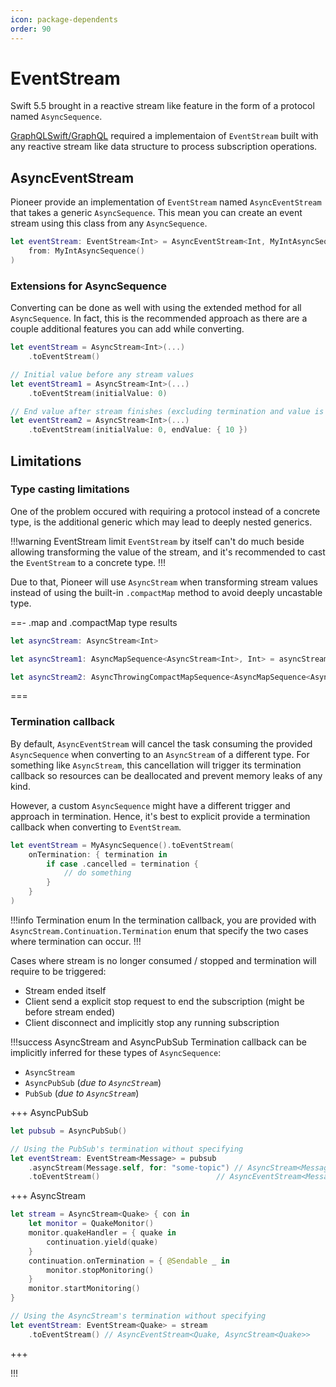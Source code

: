```yaml
---
icon: package-dependents
order: 90
---
```


# EventStream

Swift 5.5 brought in a reactive stream like feature in the form of a protocol named `AsyncSequence`.

[GraphQLSwift/GraphQL](https://github.com/GraphQLSwift/GraphQL) required a implementaion of `EventStream` built with any reactive stream like data structure to process subscription operations.

## AsyncEventStream

Pioneer provide an implementation of `EventStream` named `AsyncEventStream` that takes a generic `AsyncSequence`. This mean you can create an event stream using this class from any `AsyncSequence`.

```swift
let eventStream: EventStream<Int> = AsyncEventStream<Int, MyIntAsyncSequence>(
    from: MyIntAsyncSequence()
)
```

### Extensions for AsyncSequence

Converting can be done as well with using the extended method for all `AsyncSequence`. In fact, this is the recommended approach as there are a couple additional features you can add while converting.

```swift
let eventStream = AsyncStream<Int>(...)
    .toEventStream()

// Initial value before any stream values
let eventStream1 = AsyncStream<Int>(...)
    .toEventStream(initialValue: 0)

// End value after stream finishes (excluding termination and value is lazily loaded; hence the function there)
let eventStream2 = AsyncStream<Int>(...)
    .toEventStream(initialValue: 0, endValue: { 10 })
```

## Limitations

### Type casting limitations

One of the problem occured with requiring a protocol instead of a concrete type, is the additional generic which may lead to deeply nested generics.

!!!warning EventStream limit
`EventStream` by itself can't do much beside allowing transforming the value of the stream, and it's recommended to cast the `EventStream` to a concrete type.
!!!

Due to that, Pioneer will use `AsyncStream` when transforming stream values instead of using the built-in `.compactMap` method to avoid deeply uncastable type.

==- .map and .compactMap type results

```swift
let asyncStream: AsyncStream<Int>

let asyncStream1: AsyncMapSequence<AsyncStream<Int>, Int> = asyncStream.map { $0 + 1 }

let asyncStream2: AsyncThrowingCompactMapSequence<AsyncMapSequence<AsyncStream<Int>, Data>, String> = asyncStream.compactMap { try JSONEncoder().encode($0) }
```

===

### Termination callback

By default, `AsyncEventStream` will cancel the task consuming the provided `AsyncSequence` when converting to an `AsyncStream` of a different type. For something like `AsyncStream`, this cancellation will trigger its termination callback so resources can be deallocated and prevent memory leaks of any kind.

However, a custom `AsyncSequence` might have a different trigger and approach in termination. Hence, it's best to explicit provide a termination callback when converting to `EventStream`.

```swift
let eventStream = MyAsyncSequence().toEventStream(
    onTermination: { termination in
        if case .cancelled = termination {
            // do something
        }
    }
)
```

!!!info Termination enum
In the termination callback, you are provided with `AsyncStream.Continuation.Termination` enum that specify the two cases where termination can occur.
!!!

Cases where stream is no longer consumed / stopped and termination will require to be triggered:

- Stream ended itself
- Client send a explicit stop request to end the subscription (might be before stream ended)
- Client disconnect and implicitly stop any running subscription

!!!success AsyncStream and AsyncPubSub
Termination callback can be implicitly inferred for these types of `AsyncSequence`:

- `AsyncStream`
- `AsyncPubSub` (_due to `AsyncStream`_)
- `PubSub` (_due to `AsyncStream`_)

+++ AsyncPubSub

```swift
let pubsub = AsyncPubSub()

// Using the PubSub's termination without specifying
let eventStream: EventStream<Message> = pubsub
    .asyncStream(Message.self, for: "some-topic") // AsyncStream<Message>
    .toEventStream()                          // AsyncEventStream<Message, AsyncStream<Message>>
```

+++ AsyncStream

```swift
let stream = AsyncStream<Quake> { con in
    let monitor = QuakeMonitor()
    monitor.quakeHandler = { quake in
        continuation.yield(quake)
    }
    continuation.onTermination = { @Sendable _ in
        monitor.stopMonitoring()
    }
    monitor.startMonitoring()
}

// Using the AsyncStream's termination without specifying
let eventStream: EventStream<Quake> = stream
    .toEventStream() // AsyncEventStream<Quake, AsyncStream<Quake>>
```

+++

!!!
